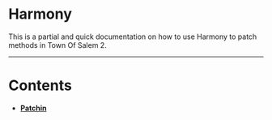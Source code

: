 
# Harmony

This is a partial and quick documentation on how to use Harmony to patch methods in Town Of Salem 2.

-----------------------

# Contents

- [**Patchin**](#patching)